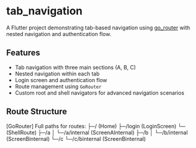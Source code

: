 # tab_navigation

A Flutter project demonstrating tab-based navigation using [go_router](https://pub.dev/packages/go_router) with nested navigation and authentication flow.

## Features

- Tab navigation with three main sections (A, B, C)
- Nested navigation within each tab
- Login screen and authentication flow
- Route management using `GoRouter`
- Custom root and shell navigators for advanced navigation scenarios

## Route Structure

[GoRouter] Full paths for routes:
           ├─/ (Home)
           ├─/login (LoginScreen)
           └─ (ShellRoute)
             ├─/a 
             │ └─/a/internal (ScreenAInternal)
             ├─/b 
             │ └─/b/internal (ScreenBinternal)
             └─/c 
               └─/c/binternal (ScreenBinternal)
